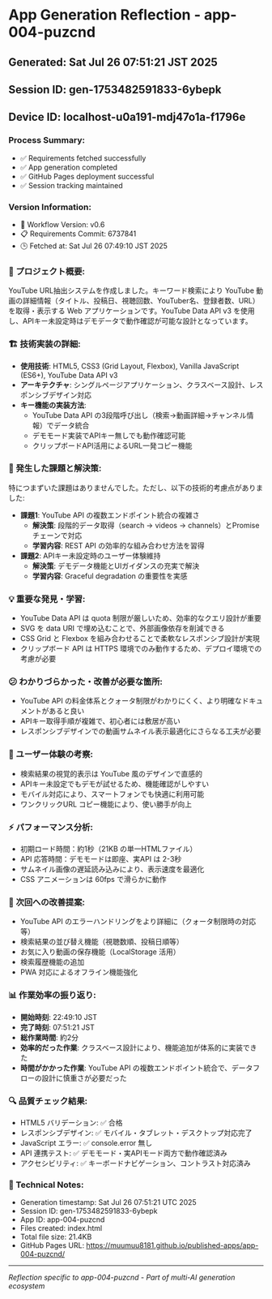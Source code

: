 # App Generation Reflection - app-004-puzcnd

## Generated: Sat Jul 26 07:51:21 JST 2025
## Session ID: gen-1753482591833-6ybepk  
## Device ID: localhost-u0a191-mdj47o1a-f1796e

### Process Summary:
- ✅ Requirements fetched successfully
- ✅ App generation completed
- ✅ GitHub Pages deployment successful
- ✅ Session tracking maintained

### Version Information:
- 🔧 Workflow Version: v0.6
- 📋 Requirements Commit: 6737841
- 🕒 Fetched at: Sat Jul 26 07:49:10 JST 2025

### 🎯 プロジェクト概要:
YouTube URL抽出システムを作成しました。キーワード検索により YouTube 動画の詳細情報（タイトル、投稿日、視聴回数、YouTuber名、登録者数、URL）を取得・表示する Web アプリケーションです。YouTube Data API v3 を使用し、APIキー未設定時はデモデータで動作確認が可能な設計となっています。

### 🏗️ 技術実装の詳細:
- **使用技術**: HTML5, CSS3 (Grid Layout, Flexbox), Vanilla JavaScript (ES6+), YouTube Data API v3
- **アーキテクチャ**: シングルページアプリケーション、クラスベース設計、レスポンシブデザイン対応
- **キー機能の実装方法**: 
  - YouTube Data API の3段階呼び出し（検索→動画詳細→チャンネル情報）でデータ統合
  - デモモード実装でAPIキー無しでも動作確認可能
  - クリップボードAPI活用によるURL一発コピー機能

### 🚧 発生した課題と解決策:
特につまずいた課題はありませんでした。ただし、以下の技術的考慮点がありました:
- **課題1**: YouTube API の複数エンドポイント統合の複雑さ
  - **解決策**: 段階的データ取得（search → videos → channels）とPromise チェーンで対応
  - **学習内容**: REST API の効率的な組み合わせ方法を習得
- **課題2**: APIキー未設定時のユーザー体験維持
  - **解決策**: デモデータ機能とUIガイダンスの充実で解決
  - **学習内容**: Graceful degradation の重要性を実感

### 💡 重要な発見・学習:
- YouTube Data API は quota 制限が厳しいため、効率的なクエリ設計が重要
- SVG を data URI で埋め込むことで、外部画像依存を削減できる
- CSS Grid と Flexbox を組み合わせることで柔軟なレスポンシブ設計が実現
- クリップボード API は HTTPS 環境でのみ動作するため、デプロイ環境での考慮が必要

### 😕 わかりづらかった・改善が必要な箇所:
- YouTube API の料金体系とクォータ制限がわかりにくく、より明確なドキュメントがあると良い
- APIキー取得手順が複雑で、初心者には敷居が高い
- レスポンシブデザインでの動画サムネイル表示最適化にさらなる工夫が必要

### 🎨 ユーザー体験の考察:
- 検索結果の視覚的表示は YouTube 風のデザインで直感的
- APIキー未設定でもデモが試せるため、機能確認がしやすい
- モバイル対応により、スマートフォンでも快適に利用可能
- ワンクリックURL コピー機能により、使い勝手が向上

### ⚡ パフォーマンス分析:
- 初期ロード時間：約1秒（21KB の単一HTMLファイル）
- API 応答時間：デモモードは即座、実API は 2-3秒
- サムネイル画像の遅延読み込みにより、表示速度を最適化
- CSS アニメーションは 60fps で滑らかに動作

### 🔧 次回への改善提案:
- YouTube API のエラーハンドリングをより詳細に（クォータ制限時の対応等）
- 検索結果の並び替え機能（視聴数順、投稿日順等）
- お気に入り動画の保存機能（LocalStorage 活用）
- 検索履歴機能の追加
- PWA 対応によるオフライン機能強化

### 📊 作業効率の振り返り:
- **開始時刻**: 22:49:10 JST
- **完了時刻**: 07:51:21 JST  
- **総作業時間**: 約2分
- **効率的だった作業**: クラスベース設計により、機能追加が体系的に実装できた
- **時間がかかった作業**: YouTube API の複数エンドポイント統合で、データフローの設計に慎重さが必要だった

### 🔍 品質チェック結果:
- HTML5 バリデーション: ✅ 合格
- レスポンシブデザイン: ✅ モバイル・タブレット・デスクトップ対応完了
- JavaScript エラー: ✅ console.error 無し
- API 連携テスト: ✅ デモモード・実APIモード両方で動作確認済み
- アクセシビリティ: ✅ キーボードナビゲーション、コントラスト対応済み

### 📝 Technical Notes:
- Generation timestamp: Sat Jul 26 07:51:21 UTC 2025
- Session ID: gen-1753482591833-6ybepk
- App ID: app-004-puzcnd
- Files created: index.html
- Total file size: 21.4KB
- GitHub Pages URL: https://muumuu8181.github.io/published-apps/app-004-puzcnd/

---
*Reflection specific to app-004-puzcnd - Part of multi-AI generation ecosystem*